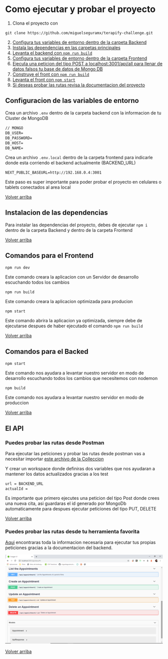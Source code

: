 
# **Como ejecutar y probar el proyecto**

1. Clona el proyecto con 
  ```
  git clone https://github.com/miguelseguramx/terapify-challenge.git
  ```
2. [Configura tus variables de entorno dentro de la carpeta Backend](#configuracion-de-las-variables-de-entorno)
3. [Instala las dependencias en las carpetas principales](#instalacion-de-las-dependencias)
4. [Levanta el backend con `npm run build`](#comandos-para-el-backed')
5. [Configura tus variables de entorno dentro de la carpeta Frontend](#configuracion-de-las-variables-de-entorno)
6. [Ejecuta una peticion del tipo POST a localhost:3001/api/all para llenar de datos falsos tu base de datos de Mongo DB](#el-api)
7. [Construye el front con `npm run build`](#comandos-para-el-frontend)
8. [Levanta el front con `npm start`](#comandos-para-el-frontend)
9. [Si deseas probar las rutas revisa la documentacion del proyecto](#puedes-probar-las-rutas-desde-tu-herramienta-favorita)


## **Configuracion de las variables de entorno**

Crea un archivo `.env` dentro de la carpeta backend con la informacion de tu Cluster de MongoDB

```
// MONGO
DB_USER=
DB_PASSWORD=
DB_HOST=
DB_NAME=
```

Crea un archivo `.env.local` dentro de la carpeta frontend para indicarle donde esta corriendo el backend actualmente (BACKEND_URL)

```
NEXT_PUBLIC_BASEURL=http://192.168.0.4:3001 
```

Este paso es super importante para poder probar el proyecto en celulares o tablets conectados al area local

[Volver arriba](#como-ejecutar-y-probar-el-proyecto)
## **Instalacion de las dependencias**

Para instalar las dependencias del proyecto, debes de ejecutar `npm i ` dentro de la carpeta Backend y dentro de la carpeta Frontend

[Volver arriba](#como-ejecutar-y-probar-el-proyecto)
## **Comandos para el Frontend**

```
npm run dev
```

Este comando creara la aplicacion con un Servidor de desarrollo escuchando todos los cambios

```
npm run build
```

Este comando creara la aplicacion optimizada para producion

```
npm start
```
Este comando abrira la aplicacion ya optimizada, siempre debe de ejecutarse despues de haber ejecutado el comando `npm run build`

[Volver arriba](#como-ejecutar-y-probar-el-proyecto)
## **Comandos para el Backed**

```
npm start
```

Este comando nos ayudara a levantar nuestro servidor en modo de desarrollo escuchando todos los cambios que necesitemos con nodemon

```
npm build
```

Este comando nos ayudara a levantar nuestro servidor en modo de produccion

[Volver arriba](#como-ejecutar-y-probar-el-proyecto)

## **El API**

### **Puedes probar las rutas desde Postman**

Para ejecutar las peticiones y probar las rutas desde postman vas a necesitar importar [este archivo de la Colleccion](https://www.postman.com/collections/2955227a0cb33edf6525)

Y crear un workspace donde definiras dos variables que nos ayudaran a mantener los datos actualizados gracias a los test

```
url = BACKEND_URL
actualId = 
```

Es importante que primero ejecutes una peticion del tipo Post donde crees una nueva cita,
asi guardaras el id generado por MongoDb automaticamente para despues ejecutar peticiones del tipo PUT, DELETE 

[Volver arriba](#como-ejecutar-y-probar-el-proyecto)

### **Puedes probar las rutas desde tu herramienta favorita**

[Aqui](https://4cad856709e3.ngrok.io/api/docs/) encontraras toda la informacion necesaria para ejecutar tus propias peticiones gracias a la documentacion del backend.

![Asi luce la documentacion del backend](/sample.png "Muestra de la documentacion del backedn")

[Volver arriba](#como-ejecutar-y-probar-el-proyecto)
